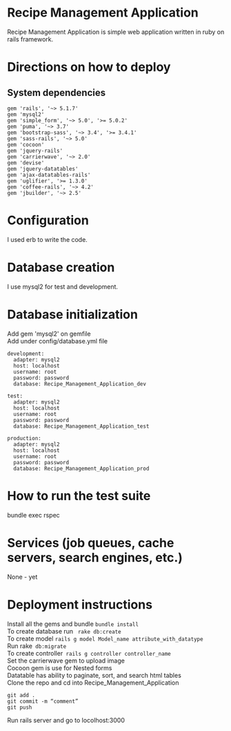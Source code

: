 # **Recipe Management Application**

Recipe Management Application is simple web application written in ruby on rails framework.

# **Directions on how to deploy**

## **System dependencies**

```
gem 'rails', '~> 5.1.7'
gem 'mysql2'
gem 'simple_form', '~> 5.0', '>= 5.0.2'
gem 'puma', '~> 3.7'
gem 'bootstrap-sass', '~> 3.4', '>= 3.4.1'
gem 'sass-rails', '~> 5.0'
gem 'cocoon'
gem 'jquery-rails'
gem 'carrierwave', '~> 2.0'
gem 'devise'
gem 'jquery-datatables'
gem 'ajax-datatables-rails'
gem 'uglifier', '>= 1.3.0'
gem 'coffee-rails', '~> 4.2'
gem 'jbuilder', '~> 2.5'

```

# **Configuration**

I used erb to write the code.

# **Database creation**

I use mysql2 for test and development.

# **Database initialization**

Add gem 'mysql2' on gemfile<br/>
Add under config/database.yml file<br/>
```
development:
  adapter: mysql2
  host: localhost
  username: root
  password: password
  database: Recipe_Management_Application_dev
 
test:
  adapter: mysql2
  host: localhost
  username: root
  password: password
  database: Recipe_Management_Application_test 

production:
  adapter: mysql2
  host: localhost
  username: root
  password: password
  database: Recipe_Management_Application_prod 
```
# **How to run the test suite**

bundle exec rspec

# **Services (job queues, cache servers, search engines, etc.)**

None - yet

# **Deployment instructions**

Install all the gems and bundle ``` bundle install ```<br/>
To create database run ``` rake db:create```<br/>
To create model ```rails g model Model_name attribute_with_datatype```<br/>
Run rake``` db:migrate```<br/>
To create controller``` rails g controller controller_name``` <br/>
Set the carrierwave gem to upload image<br/>
Cocoon gem is use for Nested forms<br/>
Datatable has ability to paginate, sort, and search html tables<br/>
Clone the repo and cd into Recipe_Management_Application<br/>
```
git add .
git commit -m “comment”
git push
```
Run rails server and go to locolhost:3000





